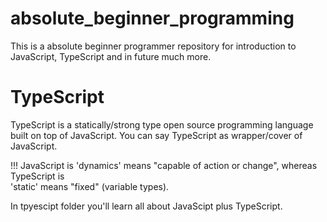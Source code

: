 # absolute_beginner_programming

This is a absolute beginner programmer repository for introduction to JavaScript, TypeScript and in future much more.

# TypeScript
TypeScript is a statically/strong type open source programming language built on top of JavaScript. You can say TypeScript as wrapper/cover of JavaScript.

!!! JavaScript is 'dynamics' means "capable of action or change", whereas TypeScript is      
'static' means "fixed" (variable types).

In tpyescipt folder you'll learn all about JavaScipt plus TypeScript.